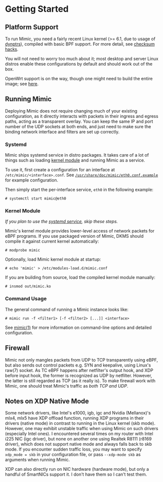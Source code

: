 # Getting Started

## Platform Support

To run Mimic, you need a fairly recent Linux kernel (>= 6.1, due to usage of [dynptrs](https://lwn.net/Articles/910873/)), compiled with basic BPF support. For more detail, see [checksum hacks](checksum-hacks#platform-support).

You will not need to worry too much about it; most desktop and server Linux distros enable these configurations by default and should work out of the box.

OpenWrt support is on the way, though one might need to build the entire image; see [here](openwrt.md).

## Running Mimic

Deploying Mimic does not require changing much of your existing configuration, as it directly interacts with packets in their ingress and egress paths, acting as a transparent overlay. You can keep the same IP and port number of the UDP sockets at both ends, and just need to make sure the binding network interface and filters are set up correctly.

### Systemd

Mimic ships systemd service in distro packages. It takes care of a lot of things such as loading [kernel module](#kernel-module) and running Mimic as a service.

To use it, first create a configuration for an interface at `/etc/mimic/<interface>.conf`. See [`/usr/share/doc/mimic/eth0.conf.example`](../install/eth0.conf) for example configuration.

Then simply start the per-interface service, `eth0` in the following example:

``` console
# systemctl start mimic@eth0
```

### Kernel Module

*If you plan to use the [systemd service](#systemd), skip these steps.*

Mimic's kernel module provides lower-level access of network packets for eBPF programs. If you use packaged version of Mimic, DKMS should compile it against current kernel automatically:

```console
# modprobe mimic
```

Optionally, load Mimic kernel module at startup:

```console
# echo 'mimic' > /etc/modules-load.d/mimic.conf
```

If you are building from source, load the compiled kernel module manually:

```console
# insmod out/mimic.ko
```

### Command Usage

The general command of running a Mimic instance looks like:

```console
# mimic run -f <filter1> [-f <filter2> [...]] <interface>
```

See [mimic(1)](mimic.1.md) for more information on command-line options and detailed configuration.

## Firewall

Mimic not only mangles packets from UDP to TCP transparently using eBPF, but also sends out control packets e.g. SYN and keepalive, using Linux's raw(7) socket. As TC eBPF happens after netfilter's output hook, and XDP before input hook, the former is recognized as UDP by netfilter. However, the latter is still regarded as TCP (as it really is). To make firewall work with Mimic, one should treat Mimic's traffic as *both TCP and UDP*.

## Notes on XDP Native Mode

Some network drivers, like Intel's e1000, igb, igc and Nvidia (Mellanox)'s mlx4, mlx5 have XDP offload function, running XDP programs in their drivers (native mode) in contrast to running in the Linux kernel (skb mode). However, one may exhibit unstable traffic when using Mimic on such drivers (especially Intel ones). I encountered several times on my router with Intel i225 NIC (igc driver), but none on another one using Realtek R8111 (r8169 driver), which does not support native mode and always falls back to skb mode. If you encounter sudden traffic loss, you may want to specify `xdp_mode = skb` in your configuration file, or pass `--xdp-mode skb` as arguments when running Mimic.

XDP can also directly run on NIC hardware (hardware mode), but only a handful of SmartNICs support it. I don't have them so I can't test them.

